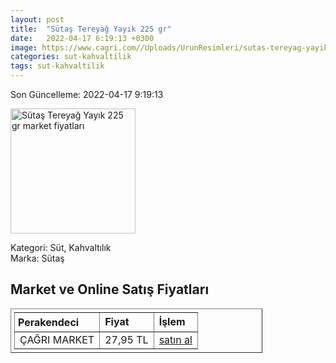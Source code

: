 ```yaml
---
layout: post
title:  "Sütaş Tereyağ Yayık 225 gr"
date:   2022-04-17 6:19:13 +0300
image: https://www.cagri.com//Uploads/UrunResimleri/sutas-tereyag-yayik-225-gr-7eaa.jpg
categories: sut-kahvaltilik
tags: sut-kahvaltilik
---
```


Son Güncelleme: 2022-04-17 9:19:13

<img src="https://www.cagri.com//Uploads/UrunResimleri/sutas-tereyag-yayik-225-gr-7eaa.jpg" width="200" alt="Sütaş Tereyağ Yayık 225 gr market fiyatları" />

Kategori: Süt, Kahvaltılık
<br />
Marka: Sütaş

<h2>Market ve Online Satış Fiyatları</h2>

<table border="1" style="padding: 5px;width:80%;">
  <tr>
    <td style="padding: 5px;"><strong>Perakendeci</strong></td>
    <td><strong>Fiyat</strong></td>
    <td><strong>İşlem</strong></td>
  </tr>
  <tr>
              <td title="Çağrı Market">ÇAĞRI MARKET</td>
              <td>27,95 TL</td>
              <td><a title="Çağrı Market" target="_blank" href="https://www.cagri.com/sutas-tereyag-yayik-250-gr">satın al</a></td>
            </tr>
</table>
